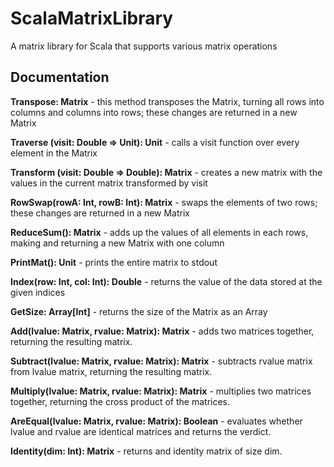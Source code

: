 # ScalaMatrixLibrary
A matrix library for Scala that supports various matrix operations

## Documentation

**Transpose: Matrix** - this method transposes the Matrix, turning all rows into columns and columns into rows; these changes are returned in a new Matrix

**Traverse (visit: Double => Unit): Unit** - calls a visit function over every element in the Matrix

**Transform (visit: Double => Double): Matrix** - creates a new matrix with the values in the current matrix transformed by visit

**RowSwap(rowA: Int, rowB: Int): Matrix** - swaps the elements of two rows; these changes are returned in a new Matrix

**ReduceSum(): Matrix** - adds up the values of all elements in each rows, making and returning a new Matrix with one column

**PrintMat(): Unit** - prints the entire matrix to stdout

**Index(row: Int, col: Int): Double** - returns the value of the data stored at the given indices

**GetSize: Array[Int]** - returns the size of the Matrix as an Array

**Add(lvalue: Matrix, rvalue: Matrix): Matrix** - adds two matrices together, returning the resulting matrix.

**Subtract(lvalue: Matrix, rvalue: Matrix): Matrix** - subtracts rvalue matrix from lvalue matrix, returning the resulting matrix.

**Multiply(lvalue: Matrix, rvalue: Matrix): Matrix** - multiplies two matrices together, returning the cross product of the matrices.

**AreEqual(lvalue: Matrix, rvalue: Matrix): Boolean** - evaluates whether lvalue and rvalue are identical matrices and returns the verdict.

**Identity(dim: Int): Matrix** - returns and identity matrix of size dim.
